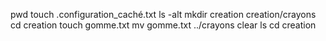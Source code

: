 pwd
touch .configuration_caché.txt
ls -alt
mkdir creation creation/crayons
cd creation
touch gomme.txt
mv gomme.txt ../crayons
clear
ls
cd creation